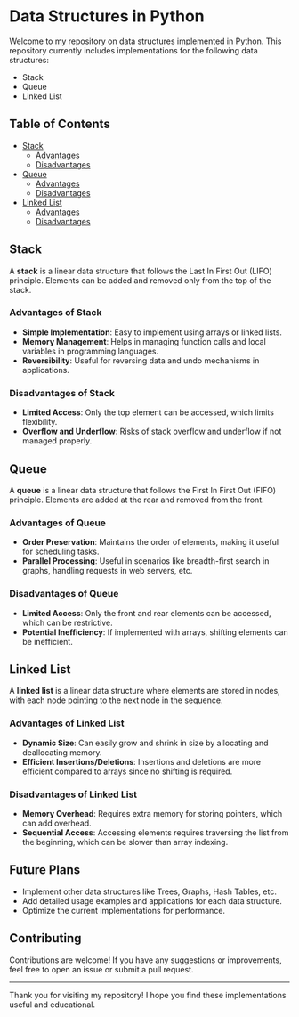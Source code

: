 # Data Structures in Python

Welcome to my repository on data structures implemented in Python. This repository currently includes implementations for the following data structures:

- Stack
- Queue
- Linked List

## Table of Contents

- [Stack](#stack)
  - [Advantages](#advantages-of-stack)
  - [Disadvantages](#disadvantages-of-stack)
- [Queue](#queue)
  - [Advantages](#advantages-of-queue)
  - [Disadvantages](#disadvantages-of-queue)
- [Linked List](#linked-list)
  - [Advantages](#advantages-of-linked-list)
  - [Disadvantages](#disadvantages-of-linked-list)

## Stack

A **stack** is a linear data structure that follows the Last In First Out (LIFO) principle. Elements can be added and removed only from the top of the stack.

### Advantages of Stack

- **Simple Implementation**: Easy to implement using arrays or linked lists.
- **Memory Management**: Helps in managing function calls and local variables in programming languages.
- **Reversibility**: Useful for reversing data and undo mechanisms in applications.

### Disadvantages of Stack

- **Limited Access**: Only the top element can be accessed, which limits flexibility.
- **Overflow and Underflow**: Risks of stack overflow and underflow if not managed properly.

## Queue

A **queue** is a linear data structure that follows the First In First Out (FIFO) principle. Elements are added at the rear and removed from the front.

### Advantages of Queue

- **Order Preservation**: Maintains the order of elements, making it useful for scheduling tasks.
- **Parallel Processing**: Useful in scenarios like breadth-first search in graphs, handling requests in web servers, etc.

### Disadvantages of Queue

- **Limited Access**: Only the front and rear elements can be accessed, which can be restrictive.
- **Potential Inefficiency**: If implemented with arrays, shifting elements can be inefficient.

## Linked List

A **linked list** is a linear data structure where elements are stored in nodes, with each node pointing to the next node in the sequence.

### Advantages of Linked List

- **Dynamic Size**: Can easily grow and shrink in size by allocating and deallocating memory.
- **Efficient Insertions/Deletions**: Insertions and deletions are more efficient compared to arrays since no shifting is required.

### Disadvantages of Linked List

- **Memory Overhead**: Requires extra memory for storing pointers, which can add overhead.
- **Sequential Access**: Accessing elements requires traversing the list from the beginning, which can be slower than array indexing.

## Future Plans

- Implement other data structures like Trees, Graphs, Hash Tables, etc.
- Add detailed usage examples and applications for each data structure.
- Optimize the current implementations for performance.

## Contributing

Contributions are welcome! If you have any suggestions or improvements, feel free to open an issue or submit a pull request.

---

Thank you for visiting my repository! I hope you find these implementations useful and educational.

